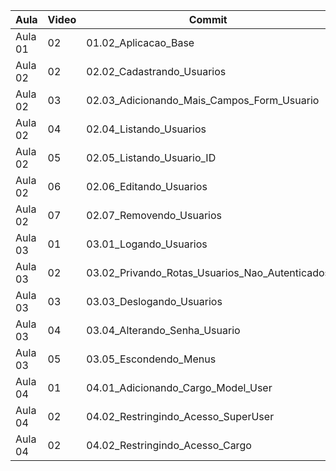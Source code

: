 Aula | Video | Commit | Link
------ | ------ | ------ | ------
Aula 01 | 02 | 01.02_Aplicacao_Base | [Download](https://github.com/Treinaweb/treinaweb-django-autenticacao/archive/fa8037bcdd8f7f321f961aecad6622cd670da835.zip)
Aula 02 | 02 | 02.02_Cadastrando_Usuarios | [Download](https://github.com/Treinaweb/treinaweb-django-autenticacao/archive/c6f15c1c45810af7c6777a319ec7bcead058274b.zip)
Aula 02 | 03 | 02.03_Adicionando_Mais_Campos_Form_Usuario | [Download](https://github.com/Treinaweb/treinaweb-django-autenticacao/archive/85df5fc3e9698d84a486ad534bf5ccf432f5f7c8.zip)
Aula 02 | 04 | 02.04_Listando_Usuarios | [Download](https://github.com/Treinaweb/treinaweb-django-autenticacao/archive/c6ae744cc6c909bf0a26266135da39cc86f389d9.zip)
Aula 02 | 05 | 02.05_Listando_Usuario_ID | [Download](https://github.com/Treinaweb/treinaweb-django-autenticacao/archive/9d2d188262827f273a25db396e9865165d05a060.zip)
Aula 02 | 06 | 02.06_Editando_Usuarios | [Download](https://github.com/Treinaweb/treinaweb-django-autenticacao/archive/353996dadcc646999bf756618b08f638445c6e6e.zip)
Aula 02 | 07 | 02.07_Removendo_Usuarios | [Download](https://github.com/Treinaweb/treinaweb-django-autenticacao/archive/2a3a5a75aa08c46e5d6aa5765f51f7bbbded4797.zip)
Aula 03 | 01 | 03.01_Logando_Usuarios | [Download](https://github.com/Treinaweb/treinaweb-django-autenticacao/archive/8de6e0e11e5ae0493c5e68f93ddc6b57292d0dac.zip)
Aula 03 | 02 | 03.02_Privando_Rotas_Usuarios_Nao_Autenticados | [Download](https://github.com/Treinaweb/treinaweb-django-autenticacao/archive/de737867456cb8b9dfded7c3ffc6fec1ce671bde.zip)
Aula 03 | 03 | 03.03_Deslogando_Usuarios | [Download](https://github.com/Treinaweb/treinaweb-django-autenticacao/archive/6d0408efcadc624e59cc409c15e8275520e49214.zip)
Aula 03 | 04 | 03.04_Alterando_Senha_Usuario | [Download](https://github.com/Treinaweb/treinaweb-django-autenticacao/archive/7e7f5b3a21a4a0737cce740b9aec9712e87191ef.zip)
Aula 03 | 05 | 03.05_Escondendo_Menus | [Download](https://github.com/Treinaweb/treinaweb-django-autenticacao/archive/7171c44bd81ca7bff475ed2c84ff02423c4dde9c.zip)
Aula 04 | 01 | 04.01_Adicionando_Cargo_Model_User | [Download](https://github.com/Treinaweb/treinaweb-django-autenticacao/archive/91caf3775c346dc6caadbb9d1df9402f3b6957bc.zip)
Aula 04 | 02 | 04.02_Restringindo_Acesso_SuperUser | [Download](https://github.com/Treinaweb/treinaweb-django-autenticacao/archive/f831a1c11e565b53571116512dacd8f781e68095.zip)
Aula 04 | 02 | 04.02_Restringindo_Acesso_Cargo | [Download](https://github.com/Treinaweb/treinaweb-django-autenticacao/archive/a4930999c96a54608db2b05ed76bf2cdbfba7e39.zip)
